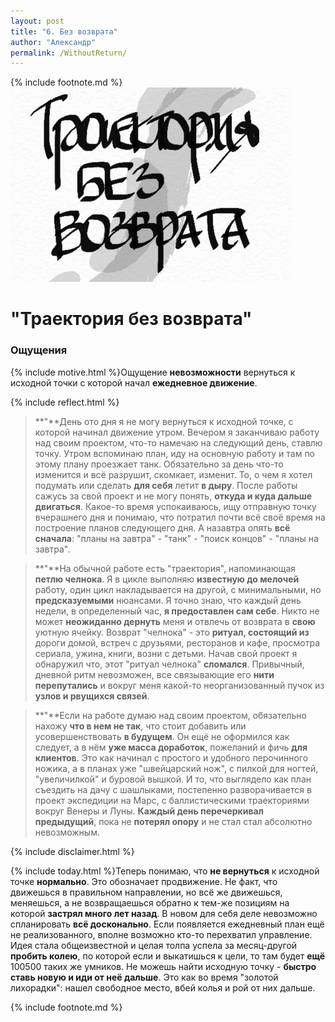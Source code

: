 ```yaml
---
layout: post
title: "6. Без возврата"
author: "Александр"
permalink: /WithoutReturn/
---
```

{% include footnote.md %}
!["Траектория без возврата"](/_img/6.jpg)
# "Траектория без возврата"

### Ощущения
{% include motive.html %}Ощущение **невозможности** вернуться к исходной точки с которой начал **ежедневное движение**.

{% include reflect.html %}
>**"**День ото дня я не могу вернуться к исходной точке, с которой начинал движение утром. Вечером я заканчиваю работу над своим проектом, что-то намечаю на следующий день, ставлю точку. Утром вспоминаю план, иду на основную работу и там по этому плану проезжает танк. Обязательно за день что-то изменится и всё разрушит, скомкает, изменит. То, о чем я хотел подумать или сделать **для себя** летит **в дыру**. После работы сажусь за свой проект и не могу понять, **откуда и куда дальше двигаться**. Какое-то время успокаиваюсь, ищу отправную точку вчерашнего дня и понимаю, что потратил почти всё своё время на построение планов следующего дня. А назавтра опять **всё сначала**: "планы на завтра" - "танк" - "поиск концов" - "планы на завтра". 

>**"**На обычной работе есть "траектория", напоминающая **петлю челнока**. Я в цикле выполняю **известную до мелочей** работу, один цикл накладывается на другой, с минимальными, но **предсказуемыми** нюансами. Я точно знаю, что каждый день недели, в определенный час, **я предоставлен сам себе**. Никто не может **неожиданно дернуть** меня и отвлечь от возврата в **свою** уютную ячейку. Возврат "челнока" - это **ритуал, состоящий из** дороги домой, встреч с друзьями, ресторанов и кафе, просмотра сериала, ужина, книги, возни с детьми. Начав свой проект я обнаружил что, этот "ритуал челнока" **сломался**. Привычный, дневной ритм невозможен, все связывающие его **нити перепутались** и вокруг меня какой-то неорганизованный пучок из **узлов и рвущихся связей**.

>**"**Если на работе думаю над своим проектом, обязательно нахожу **что в нем не так**, что стоит добавить или усовершенствовать **в будущем**. Он ещё не оформился как следует, а в нём **уже масса доработок**, пожеланий и фичь **для клиентов**. Это как начинал с простого и удобного перочинного ножика, а в планах уже "швейцарский нож", с пилкой для ногтей, "увеличилкой" и буровой вышкой. И то, что выглядело как план съездить на дачу с шашлыками, постепенно разворачивается в проект экспедиции на Марс, с баллистическими траекториями вокруг Венеры и Луны. **Каждый день перечеркивал предыдущий**, пока не **потерял опору** и не стал стал абсолютно невозможным.

{% include disclaimer.html %}

{% include today.html %}Теперь понимаю, что **не вернуться** к исходной точке **нормально**. Это обозначает продвижение. Не факт, что движешься в правильном направлении, но всё же движешься, меняешься, а не возвращаешься обратно к тем-же позициям на которой **застрял много лет назад**. В новом для себя деле невозможно спланировать **всё досконально**. Если появляется ежедневный план ещё не реализованного, вполне возможно кто-то перехватил управление. Идея стала общеизвестной и целая толпа успела за месяц-другой **пробить колею**, по которой если и выкатишься к цели, то там будет **ещё** 100500 таких же умников. Не можешь найти исходную точку - **быстро ставь новую и иди от неё дальше**. Это как во время "золотой лихорадки": нашел свободное место, вбей колья и рой от них дальше. 

{% include footnote.md %}
